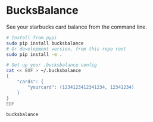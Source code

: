 # BucksBalance

See your starbucks card balance from the command line.

```bash
# Install from pypi
sudo pip install bucksbalance
# Or development version, from this repo root
sudo pip install -e .

# Set up your .bucksbalance config
cat << EOF > ~/.bucksbalance
{
    "cards": {
        "yourcard": (1234123412341234, 12341234)
    }
}
EOF

bucksbalance
```
